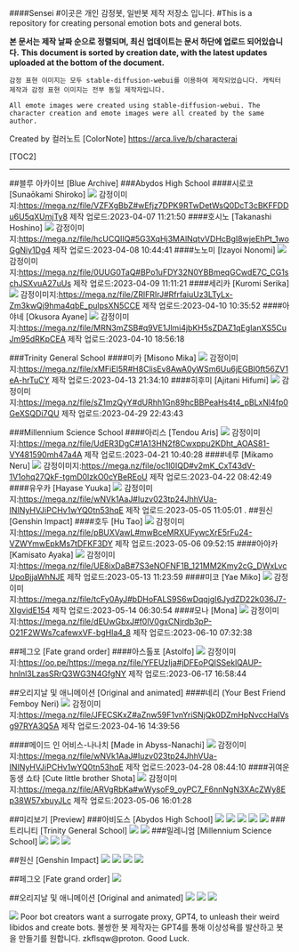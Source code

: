 ####Sensei
#이곳은 개인 감정봇, 일반봇 제작 저장소 입니다.
#This is a repository for creating personal emotion bots and general bots.

**본 문서는 제작 날짜 순으로 정렬되며, 최신 업데이트는 문서 하단에 업로드 되어있습니다.**
**This document is sorted by creation date, with the latest updates uploaded at the bottom of the document.**

`감정 표현 이미지는 모두 stable-diffusion-webui를 이용하여 제작되었습니다.
캐릭터 제작과 감정 표현 이미지는 전부 동일 제작자입니다.`

`All emote images were created using stable-diffusion-webui.
The character creation and emote images were all created by the same author.`

Created by 컬러노트 [ColorNote]
https://arca.live/b/characterai

[TOC2]
***

##블루 아카이브 [Blue Archive]
###Abydos High School
####시로코 [Sunaōkami Shiroko]
![](https://files.catbox.moe/vsr0b3.png)
감정이미지:https://mega.nz/file/VZFXgBbZ#wEfjz7DPK9RTwDetWsQ0DcT3cBKFFDDu6U5qXUmjTy8
제작 업로드:2023-04-07 11:21:50 
####호시노 [Takanashi Hoshino]
![](https://files.catbox.moe/rqvt99.png)
감정이미지:https://mega.nz/file/hcUCQIIQ#5G3XqHj3MAlNqtvVDHcBgI8wjeEhPt_1woGgNiy1Dg4
제작 업로드:2023-04-08 10:44:41
####노노미 [Izayoi Nonomi]
![](https://files.catbox.moe/zz3edb.png)
감정이미지:https://mega.nz/file/0UUG0TaQ#BPo1uFDY32N0YBBmeqGCwdE7C_CG1schJSXvuA27uUs
제작 업로드:2023-04-09 11:11:21
####세리카 [Kuromi Serika]
![](https://files.catbox.moe/4w3x6u.png)
감정이미지:https://mega.nz/file/ZRlFRIrJ#RfrfaiuUz3LTyLx-Zm3kwQj9hma4qbE_pulpsXN5CCE
제작 업로드:2023-04-10 10:35:52 
####아야네 [Okusora Ayane]
![](https://files.catbox.moe/latxch.png)
감정이미지:https://mega.nz/file/MRN3mZSB#q9VE1Jlmi4jbKH5sZDAZ1qEgIanXS5CuJm95dRKpCEA
제작 업로드:2023-04-10 18:56:18 

###Trinity General School
####미카 [Misono Mika]
![](https://files.catbox.moe/5ynjft.png)
감정이미지:https://mega.nz/file/xMFiEI5R#H8ClisEv8AwA0yWSm6Uu6jEGBI0ft56ZV1eA-hrTuCY
제작 업로드:2023-04-13 21:34:10
####히후미 [Ajitani Hifumi]
![](https://files.catbox.moe/chcsr7.png)
감정이미지:https://mega.nz/file/sZ1mzQyY#dURhh1Gn89hcBBPeaHs4t4_pBLxNl4fp0GeXSQDi7QU
제작 업로드:2023-04-29 22:43:43

###Millennium Science School
####아리스 [Tendou Aris]
![](https://files.catbox.moe/vn3qxi.png)
감정이미지:https://mega.nz/file/UdER3DgC#1A13HN2f8Cwxppu2KDht_AOAS81-VY481590mh47a4A
제작 업로드:2023-04-21 10:40:28
####네루 [Mikamo Neru]
![](https://files.catbox.moe/l3esm4.png)
감정이미지:https://mega.nz/file/oc1l0IQD#v2mK_CxT43dV-1V1ohq27QkF-tgmD0lzkO0cYBeREoU
제작 업로드:2023-04-22 08:42:49
####유우카 [Hayase Yuuka]
![](https://files.catbox.moe/e209ik.png)
감정이미지:https://mega.nz/file/wNVk1AaJ#Iuzv023tp24JhhVUa-ININyHVJiPCHv1wYQ0tn53hqE
제작 업로드:2023-05-05 11:05:01
.
##원신 [Genshin Impact]
####호두 [Hu Tao]
![](https://files.catbox.moe/yin65p.png)
감정이미지:https://mega.nz/file/pBUXVawL#mwBceMRXUFywcXrE5rFu24-VZWYmwEpkMs7tDFKF3DY
제작 업로드:2023-05-06 09:52:15
####아야카 [Kamisato Ayaka]
![](https://files.catbox.moe/5upidx.png)
감정이미지:https://mega.nz/file/UE8ixDaB#7S3eNOFNF1B_121MM2Kmy2cG_DWxLvcUpoBjjaWhNJE
제작 업로드:2023-05-13 11:23:59
####미코 [Yae Miko]
![](https://files.catbox.moe/1kjrur.png)
감정이미지:https://mega.nz/file/tcFy0AyJ#bDHoFALS9S6wDqqjgI6JydZD22k036J7-XIgvidE154
제작 업로드:2023-05-14 06:30:54
####모나 [Mona]
![](https://files.catbox.moe/3dufgu.png)
감정이미지:https://mega.nz/file/dEUwGbxJ#f0lV0gxCNirdb3pP-O21F2WWs7cafewxVF-bgHla4_8
제작 업로드:2023-06-10 07:32:38

##페그오 [Fate grand order]
####아스톨포 [Astolfo]
![](https://files.catbox.moe/1gad27.png)
감정이미지:https://oo.pe/https://mega.nz/file/YFEUzIja#jDFEoPQISSeklQAUP-hnlnl3LzasSRrQ3WG3N4GfgNY
제작 업로드:2023-06-17 16:58:44

##오리지날 및 애니메이션 [Original and animated]
####네리 (Your Best Friend Femboy Neri) 
![](https://files.catbox.moe/tnjglg.png)
감정이미지:https://mega.nz/file/JFECSKxZ#aZnw59F1vnYriSNjQk0DZmHpNvccHaIVsg97RYA3Q5A
제작 업로드:2023-04-16 14:39:56

####메이드 인 어비스-나나치 [Made in Abyss-Nanachi]
![](https://files.catbox.moe/jc1i94.png)
감정이미지:https://mega.nz/file/wNVk1AaJ#Iuzv023tp24JhhVUa-ININyHVJiPCHv1wYQ0tn53hqE
제작 업로드:2023-04-28 08:44:10
####귀여운 동생 쇼타 [Cute little brother Shota]
![](https://files.catbox.moe/nqp8fq.png)
감정이미지:https://mega.nz/file/ARVgRbKa#wWysoF9_oyPC7_F6nnNgN3XAcZWy8Ep38W57xbuyJLc
제작 업로드:2023-05-06 16:01:28

##미리보기 [Preview]
###아비도스 [Abydos High School]
![](https://files.catbox.moe/0pfqtd.jpg)
![](https://files.catbox.moe/2nyso3.jpg)
![](https://files.catbox.moe/qd0t49.jpg)
![](https://files.catbox.moe/h230cu.jpg)
![](https://files.catbox.moe/ihzt51.jpg)
###트리니티 [Trinity General School]
![](https://files.catbox.moe/1fhntq.webp)
![](https://files.catbox.moe/wwbxmp.jpg)
###밀레니엄 [Millennium Science School]
![](https://files.catbox.moe/abjv9n.jpg)
![](https://files.catbox.moe/pd21c9.jpg)
![](https://files.catbox.moe/fxpj3a.jpg)

##원신 [Genshin Impact]
![](https://files.catbox.moe/uogqxs.jpg)
![](https://files.catbox.moe/tbnqv2.jpg)
![](https://files.catbox.moe/1xf624.jpg)
![](https://files.catbox.moe/tatv5p.jpg)

##페그오 [Fate grand order]
![](https://files.catbox.moe/gz4c3y.jpg)

##오리지날 및 애니메이션 [Original and animated]
![](https://files.catbox.moe/glx0e9.png)
![](https://files.catbox.moe/0t750o.png)
![](https://files.catbox.moe/lsraw5.jpg)


![](https://files.catbox.moe/ra7d9d.png)
Poor bot creators want a surrogate proxy, GPT4, to unleash their weird libidos and create bots.
불쌍한 봇 제작자는 GPT4를 통해 이상성욕를 발산하고 봇을 만들기를 원합니다.
zkflsqw@proton.
Good Luck.